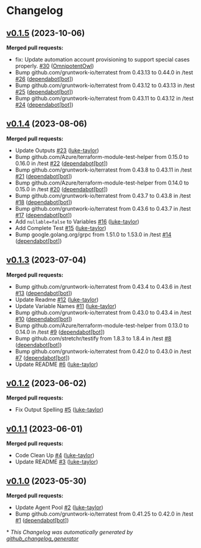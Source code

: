 # Changelog

## [v0.1.5](https://github.com/Azure/terraform-azurerm-alz-management/tree/v0.1.5) (2023-10-06)

**Merged pull requests:**

- fix: Update automation account provisioning to support special cases properly. [\#30](https://github.com/Azure/terraform-azurerm-alz-management/pull/30) ([OmnipotentOwl](https://github.com/OmnipotentOwl))
- Bump github.com/gruntwork-io/terratest from 0.43.13 to 0.44.0 in /test [\#26](https://github.com/Azure/terraform-azurerm-alz-management/pull/26) ([dependabot[bot]](https://github.com/apps/dependabot))
- Bump github.com/gruntwork-io/terratest from 0.43.12 to 0.43.13 in /test [\#25](https://github.com/Azure/terraform-azurerm-alz-management/pull/25) ([dependabot[bot]](https://github.com/apps/dependabot))
- Bump github.com/gruntwork-io/terratest from 0.43.11 to 0.43.12 in /test [\#24](https://github.com/Azure/terraform-azurerm-alz-management/pull/24) ([dependabot[bot]](https://github.com/apps/dependabot))

## [v0.1.4](https://github.com/Azure/terraform-azurerm-alz-management/tree/v0.1.4) (2023-08-06)

**Merged pull requests:**

- Update Outputs [\#23](https://github.com/Azure/terraform-azurerm-alz-management/pull/23) ([luke-taylor](https://github.com/luke-taylor))
- Bump github.com/Azure/terraform-module-test-helper from 0.15.0 to 0.16.0 in /test [\#22](https://github.com/Azure/terraform-azurerm-alz-management/pull/22) ([dependabot[bot]](https://github.com/apps/dependabot))
- Bump github.com/gruntwork-io/terratest from 0.43.8 to 0.43.11 in /test [\#21](https://github.com/Azure/terraform-azurerm-alz-management/pull/21) ([dependabot[bot]](https://github.com/apps/dependabot))
- Bump github.com/Azure/terraform-module-test-helper from 0.14.0 to 0.15.0 in /test [\#20](https://github.com/Azure/terraform-azurerm-alz-management/pull/20) ([dependabot[bot]](https://github.com/apps/dependabot))
- Bump github.com/gruntwork-io/terratest from 0.43.7 to 0.43.8 in /test [\#18](https://github.com/Azure/terraform-azurerm-alz-management/pull/18) ([dependabot[bot]](https://github.com/apps/dependabot))
- Bump github.com/gruntwork-io/terratest from 0.43.6 to 0.43.7 in /test [\#17](https://github.com/Azure/terraform-azurerm-alz-management/pull/17) ([dependabot[bot]](https://github.com/apps/dependabot))
- Add `nullable=false` to Variables [\#16](https://github.com/Azure/terraform-azurerm-alz-management/pull/16) ([luke-taylor](https://github.com/luke-taylor))
- Add Complete Test [\#15](https://github.com/Azure/terraform-azurerm-alz-management/pull/15) ([luke-taylor](https://github.com/luke-taylor))
- Bump google.golang.org/grpc from 1.51.0 to 1.53.0 in /test [\#14](https://github.com/Azure/terraform-azurerm-alz-management/pull/14) ([dependabot[bot]](https://github.com/apps/dependabot))

## [v0.1.3](https://github.com/Azure/terraform-azurerm-alz-management/tree/v0.1.3) (2023-07-04)

**Merged pull requests:**

- Bump github.com/gruntwork-io/terratest from 0.43.4 to 0.43.6 in /test [\#13](https://github.com/Azure/terraform-azurerm-alz-management/pull/13) ([dependabot[bot]](https://github.com/apps/dependabot))
- Update Readme [\#12](https://github.com/Azure/terraform-azurerm-alz-management/pull/12) ([luke-taylor](https://github.com/luke-taylor))
- Update Variable Names  [\#11](https://github.com/Azure/terraform-azurerm-alz-management/pull/11) ([luke-taylor](https://github.com/luke-taylor))
- Bump github.com/gruntwork-io/terratest from 0.43.0 to 0.43.4 in /test [\#10](https://github.com/Azure/terraform-azurerm-alz-management/pull/10) ([dependabot[bot]](https://github.com/apps/dependabot))
- Bump github.com/Azure/terraform-module-test-helper from 0.13.0 to 0.14.0 in /test [\#9](https://github.com/Azure/terraform-azurerm-alz-management/pull/9) ([dependabot[bot]](https://github.com/apps/dependabot))
- Bump github.com/stretchr/testify from 1.8.3 to 1.8.4 in /test [\#8](https://github.com/Azure/terraform-azurerm-alz-management/pull/8) ([dependabot[bot]](https://github.com/apps/dependabot))
- Bump github.com/gruntwork-io/terratest from 0.42.0 to 0.43.0 in /test [\#7](https://github.com/Azure/terraform-azurerm-alz-management/pull/7) ([dependabot[bot]](https://github.com/apps/dependabot))
- Update README [\#6](https://github.com/Azure/terraform-azurerm-alz-management/pull/6) ([luke-taylor](https://github.com/luke-taylor))

## [v0.1.2](https://github.com/Azure/terraform-azurerm-alz-management/tree/v0.1.2) (2023-06-02)

**Merged pull requests:**

- Fix Output Spelling  [\#5](https://github.com/Azure/terraform-azurerm-alz-management/pull/5) ([luke-taylor](https://github.com/luke-taylor))

## [v0.1.1](https://github.com/Azure/terraform-azurerm-alz-management/tree/v0.1.1) (2023-06-01)

**Merged pull requests:**

- Code Clean Up  [\#4](https://github.com/Azure/terraform-azurerm-alz-management/pull/4) ([luke-taylor](https://github.com/luke-taylor))
- Update README [\#3](https://github.com/Azure/terraform-azurerm-alz-management/pull/3) ([luke-taylor](https://github.com/luke-taylor))

## [v0.1.0](https://github.com/Azure/terraform-azurerm-alz-management/tree/v0.1.0) (2023-05-30)

**Merged pull requests:**

- Update Agent Pool [\#2](https://github.com/Azure/terraform-azurerm-alz-management/pull/2) ([luke-taylor](https://github.com/luke-taylor))
- Bump github.com/gruntwork-io/terratest from 0.41.25 to 0.42.0 in /test [\#1](https://github.com/Azure/terraform-azurerm-alz-management/pull/1) ([dependabot[bot]](https://github.com/apps/dependabot))



\* *This Changelog was automatically generated by [github_changelog_generator](https://github.com/github-changelog-generator/github-changelog-generator)*
